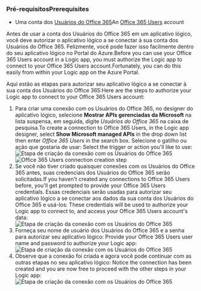 ### <a name="prerequisites"></a><span data-ttu-id="27a68-101">Pré-requisitos</span><span class="sxs-lookup"><span data-stu-id="27a68-101">Prerequisites</span></span>
* <span data-ttu-id="27a68-102">Uma conta dos [Usuários do Office 365](https://office365.com)</span><span class="sxs-lookup"><span data-stu-id="27a68-102">An [Office 365 Users](https://office365.com) account</span></span>  

<span data-ttu-id="27a68-103">Antes de usar a conta dos Usuários do Office 365 em um aplicativo lógico, você deve autorizar o aplicativo lógico a se conectar à sua conta dos Usuários do Office 365. Felizmente, você pode fazer isso facilmente dentro do seu aplicativo lógico no Portal do Azure.</span><span class="sxs-lookup"><span data-stu-id="27a68-103">Before you can use your Office 365 Users account in a Logic app, you must authorize the Logic app to connect to your Office 365 Users account.Fortunately, you can do this easily from within your Logic app on the Azure Portal.</span></span>  

<span data-ttu-id="27a68-104">Aqui estão as etapas para autorizar seu aplicativo lógico a se conectar à sua conta dos Usuários do Office 365:</span><span class="sxs-lookup"><span data-stu-id="27a68-104">Here are the steps to authorize your Logic app to connect to your Office 365 Users account:</span></span>  

1. <span data-ttu-id="27a68-105">Para criar uma conexão com os Usuários do Office 365, no designer do aplicativo lógico, selecione **Mostrar APIs gerenciadas da Microsoft** na lista suspensa, em seguida, digite *Usuários do Office 365* na caixa de pesquisa.</span><span class="sxs-lookup"><span data-stu-id="27a68-105">To create a connection to Office 365 Users, in the Logic app designer, select **Show Microsoft managed APIs** in the drop down list then enter *Office 365 Users* in the search box.</span></span> <span data-ttu-id="27a68-106">Selecione o gatilho ou ação que gostaria de usar: </span><span class="sxs-lookup"><span data-stu-id="27a68-106">Select the trigger or action you'll like to use:</span></span>  
   <span data-ttu-id="27a68-107">![Etapa de criação da conexão com os Usuários do Office 365](./media/connectors-create-api-office365users/office365users-1.png)</span><span class="sxs-lookup"><span data-stu-id="27a68-107">![Office 365 Users connection creation step](./media/connectors-create-api-office365users/office365users-1.png)</span></span>  
2. <span data-ttu-id="27a68-108">Se você não tiver criado quaisquer conexões com os Usuários do Office 365 antes, suas credenciais dos Usuários do Office 365 serão solicitadas.</span><span class="sxs-lookup"><span data-stu-id="27a68-108">If you haven't created any connections to Office 365 Users before, you'll get prompted to provide your Office 365 Users credentials.</span></span> <span data-ttu-id="27a68-109">Essas credenciais serão usadas para autorizar seu aplicativo lógico a se conectar aos dados da sua conta dos Usuários do Office 365 e usá-los: </span><span class="sxs-lookup"><span data-stu-id="27a68-109">These credentials will be used to authorize your Logic app to connect to, and access your Office 365 Users account's data:</span></span>  
   ![Etapa de criação da conexão com os Usuários do Office 365](./media/connectors-create-api-office365users/office365users-2.png)  
3. <span data-ttu-id="27a68-111">Forneça seu nome de usuário dos Usuários do Office 365 e a senha para autorizar seu aplicativo lógico: </span><span class="sxs-lookup"><span data-stu-id="27a68-111">Provide your Office 365 Users user name and password to authorize your Logic app:</span></span>  
   ![Etapa de criação da conexão com os Usuários do Office 365](./media/connectors-create-api-office365users/office365users-3.png)  
4. <span data-ttu-id="27a68-113">Observe que a conexão foi criada e agora você pode continuar com as outras etapas no seu aplicativo lógico: </span><span class="sxs-lookup"><span data-stu-id="27a68-113">Notice the connection has been created and you are now free to proceed with the other steps in your Logic app:</span></span>  
   ![Etapa de criação da conexão com os Usuários do Office 365](./media/connectors-create-api-office365users/office365users-4.png)  

